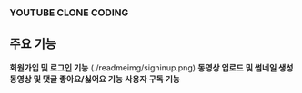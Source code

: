 ### YOUTUBE CLONE CODING

## 주요 기능

**회원가입 및 로그인 기능**
(./readmeimg/signinup.png)
**동영상 업로드 및 썸네일 생성**
**동영상 및 댓글 좋아요/싫어요 기능**
**사용자 구독 기능**
